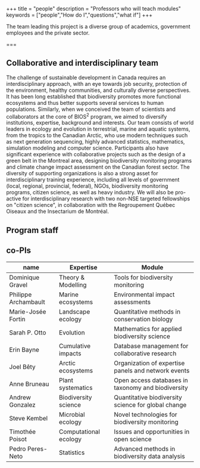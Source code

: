 +++
title = "people"
description = "Professors who will teach modules"
keywords = ["people","How do I","questions","what if"]
+++

The team leading this project is a diverse group of academics, government employees and the private sector.

===
## Collaborative and interdisciplinary team

The challenge of sustainable development in Canada requires an
interdisciplinary approach, with an eye towards job security, protection of
the environment, healthy communities, and culturally diverse perspectives. It
has been long established that biodiversity promotes more functional
ecosystems and thus better supports several services to human populations. Similarly, when we conceived the team of scientists and collaborators at
the core of BIOS<sup>2</sup> program, we aimed to diversify institutions, expertise,
background and interests. Our team consists of world leaders in ecology and
evolution in terrestrial, marine and aquatic systems, from the tropics to the
Canadian Arctic, who use modern techniques such as next generation sequencing,
highly advanced statistics, mathematics, simulation modeling and computer science. Participants also have significant experience with collaborative projects such as the design of a green belt in the Montreal area, designing biodiversity monitoring programs and climate change impact assessment on the Canadian forest sector. The diversity of supporting organizations is also a strong asset for interdisciplinary training experience, including all levels of
government (local, regional, provincial, federal), NGOs, biodiversity
monitoring programs, citizen science, as well as heavy industry. We will also
be pro-active for interdisciplinary research with two non-NSE targeted
fellowships on "citizen science", in collaboration with the Regroupement
Québec Oiseaux and the Insectarium de Montréal.



## Program staff

## co-PIs

|         name         |       Expertise       |                        Module                       |
|----------------------|-----------------------|-----------------------------------------------------|
| Dominique Gravel     | Theory & Modelling    | Tools for biodiversity monitoring                   |
| Philippe Archambault | Marine ecosystems     | Environmental impact assessments                    |
| Marie-Josée Fortin  | Landscape ecology     | Quantitative methods in conservation biology        |
| Sarah P. Otto        | Evolution             | Mathematics for applied biodiversity science        |
| Erin Bayne           | Cumulative impacts    | Database management for collaborative research      |
| Joel Bêty           | Arctic ecosystems     | Organization of expertise panels and network events |
| Anne Bruneau         | Plant systematics     | Open access databases in taxonomy and biodiversity  |
| Andrew Gonzalez      | Biodiversity science  | Quantitative biodiversity science for global change |
| Steve Kembel         | Microbial ecology     | Novel technologies for biodiversity monitoring      |
| Timothée Poisot     | Computational ecology | Issues and opportunities in open science            |
| Pedro Peres-Neto     | Statistics            | Advanced methods in biodiversity data analysis      |